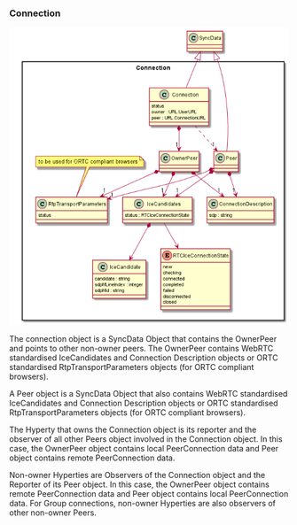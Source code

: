 ### Connection

![Connection Data Object Model](../Connection-Data-Object-Model.png)

The connection object is a SyncData Object that contains the OwnerPeer and points to other non-owner peers. The OwnerPeer contains WebRTC standardised IceCandidates and Connection Description objects or ORTC standardised RtpTransportParameters objects (for ORTC compliant browsers).

A Peer object is a SyncData Object that also contains WebRTC standardised IceCandidates and Connection Description objects or ORTC standardised RtpTransportParameters objects (for ORTC compliant browsers).

The Hyperty that owns the Connection object is its reporter and the observer of all other Peers object involved in the Connection object. In this case, the OwnerPeer object contains local PeerConnection data and Peer object contains remote PeerConnection data.

Non-owner Hyperties are Observers of the Connection object and the Reporter of its Peer object. In this case, the OwnerPeer object contains remote PeerConnection data and Peer object contains local PeerConnection data. For Group connections, non-owner Hyperties are also observers of other non-owner Peers.
